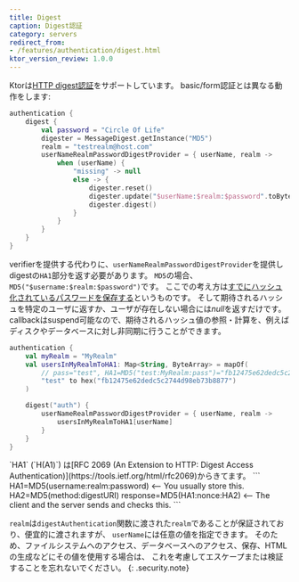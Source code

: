 ```yaml
---
title: Digest
caption: Digest認証
category: servers
redirect_from:
- /features/authentication/digest.html
ktor_version_review: 1.0.0
---
```


Ktorは[HTTP digest認証](https://en.wikipedia.org/wiki/Digest_access_authentication)をサポートしています。
basic/form認証とは異なる動作をします:

```kotlin
authentication {
    digest {
        val password = "Circle Of Life"
        digester = MessageDigest.getInstance("MD5")
        realm = "testrealm@host.com"
        userNameRealmPasswordDigestProvider = { userName, realm ->
            when (userName) {
                "missing" -> null
                else -> {
                    digester.reset()
                    digester.update("$userName:$realm:$password".toByteArray())
                    digester.digest()
                }
            }
        }
    }
}
```

verifierを提供する代わりに、`userNameRealmPasswordDigestProvider`を提供しdigestの`HA1`部分を返す必要があります。
`MD5`の場合、`MD5("$username:$realm:$password")`です。
ここでの考え方は[すでにハッシュ化されているパスワードを保存する](https://tools.ietf.org/html/rfc2069#section-3.5)というものです。
そして期待されるハッシュを特定のユーザに返すか、ユーザが存在しない場合には*null*を返すだけです。
callbackはsuspend可能なので、期待されるハッシュ値の参照・計算を、例えばディスクやデータベースに対し非同期に行うことができます。

```kotlin
authentication {
    val myRealm = "MyRealm"
    val usersInMyRealmToHA1: Map<String, ByteArray> = mapOf(
        // pass="test", HA1=MD5("test:MyRealm:pass")="fb12475e62dedc5c2744d98eb73b8877"
        "test" to hex("fb12475e62dedc5c2744d98eb73b8877")
    )

    digest("auth") {
        userNameRealmPasswordDigestProvider = { userName, realm ->
            usersInMyRealmToHA1[userName]
        }
    }
}
```

<div markdown="1" class="note" style="margin-bottom:1em;">
`HA1` (`H(A1)`) は[RFC 2069 (An Extension to HTTP: Digest Access Authentication)](https://tools.ietf.org/html/rfc2069)からきてます。  
```
HA1=MD5(username:realm:password) <-- You usually store this.
HA2=MD5(method:digestURI)
response=MD5(HA1:nonce:HA2) <-- The client and the server sends and checks this.
```
</div>

`realm`は`digestAuthentication`関数に渡された`realm`であることが保証されており、便宜的に渡されますが、
`userName`には任意の値を指定できます。
そのため、ファイルシステムへのアクセス、データベースへのアクセス、保存、HTMLの生成などにその値を使用する場合は、
これを考慮してエスケープまたは検証することを忘れないでください。
{: .security.note}